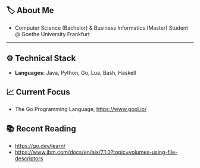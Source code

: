 ## 🏷 About Me
- Computer Science (Bachelor) & Business Informatics (Master) Student @ Goethe University Frankfurt    
---
## ⚙️ Technical Stack
- **Languages**: Java, Python, Go, Lua, Bash, Haskell

## 📈 Current Focus
- The Go Programming Language, https://www.gopl.io/
  
## 📚 Recent Reading
 - https://go.dev/learn/
 - https://www.ibm.com/docs/en/aix/7.1.0?topic=volumes-using-file-descriptors
